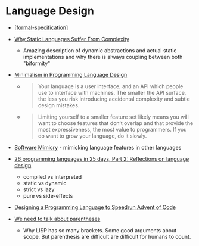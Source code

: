 Language Design
===============

* [[formal-specification]]

* [Why Static Languages Suffer From Complexity](https://hirrolot.github.io/posts/why-static-languages-suffer-from-complexity.html)
    * Amazing description of dynamic abstractions and actual static implementations and why there is always coupling between both "biformity"


* [Minimalism in Programming Language Design](https://pointersgonewild.com/2022/05/23/minimalism-in-programming-language-design/)
    * > Your language is a user interface, and an API which people use to interface with machines. The smaller the API surface, the less you risk introducing accidental complexity and subtle design mistakes.
    * > Limiting yourself to a smaller feature set likely means you will want to choose features that don’t overlap and that provide the most expressiveness, the most value to programmers. If you do want to grow your language, do it slowly.

* [Software Mimicry](https://www.hillelwayne.com/post/software-mimicry/) - mimicking language features in other languages

* [26 programming languages in 25 days, Part 2: Reflections on language design](https://matt.might.net/articles/26-languages-part2/)
    * compiled vs interpreted
    * static vs dynamic
    * strict vs lazy
    * pure vs side-effects

* [Designing a Programming Language to Speedrun Advent of Code](https://blog.vero.site/post/noulith)
* [We need to talk about parentheses](https://andreyor.st/posts/2020-12-03-we-need-to-talk-about-parentheses/)
    * Why LISP has so many brackets. Some good arguments about scope. But parenthesis are difficult are difficult for humans to count.

[//begin]: # "Autogenerated link references for markdown compatibility"
[formal-specification]: formal-specification.md "Formal Specification"
[//end]: # "Autogenerated link references"
